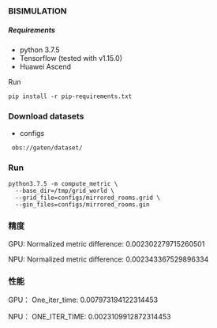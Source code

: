 ### BISIMULATION

##### Requirements
 - python 3.7.5
 - Tensorflow (tested with v1.15.0)
 - Huawei Ascend
 
 Run
```
pip install -r pip-requirements.txt
```

### Download datasets
 - configs
 ```
  obs://gaten/dataset/
 ```

### Run
```
python3.7.5 -m compute_metric \
  --base_dir=/tmp/grid_world \
  --grid_file=configs/mirrored_rooms.grid \
  --gin_files=configs/mirrored_rooms.gin
```

### 精度
GPU:
Normalized metric difference: 0.002302279715260501

NPU:
Normalized metric difference: 0.002343367529896334

### 性能
GPU：
One_iter_time: 0.007973194122314453

NPU：
ONE_ITER_TIME: 0.0023109912872314453